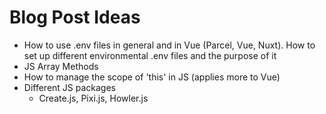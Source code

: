 # Blog Post Ideas

- How to use .env files in general and in Vue (Parcel, Vue, Nuxt). How to set up different environmental .env files and the purpose of it
- JS Array Methods
- How to manage the scope of 'this' in JS (applies more to Vue)
- Different JS packages
  - Create.js, Pixi.js, Howler.js